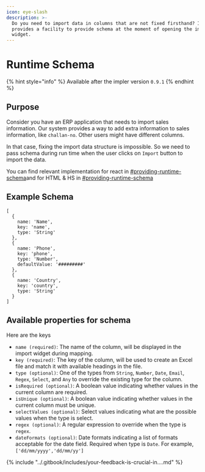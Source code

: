 ```yaml
---
icon: eye-slash
description: >-
  Do you need to import data in columns that are not fixed firsthand? Impler
  provides a facility to provide schema at the moment of opening the import
  widget.
---
```


# Runtime Schema

{% hint style="info" %}
Available after the impler version `0.9.1`&#x20;
{% endhint %}

## Purpose

Consider you have an ERP application that needs to import sales information. Our system provides a way to add extra information to sales information, like `challan-no`. Other users might have different columns.

In that case, fixing the import data structure is impossible. So we need to pass schema during run time when the user clicks on `Import` button to import the data.

You can find relevant implementation for react in [#providing-runtime-schema](../importer/react-embed.md#providing-runtime-schema "mention")and for HTML & HS in [#providing-runtime-schema](../importer/html-js-embed.md#providing-runtime-schema "mention")

## Example Schema

```
[
  {
    name: 'Name',
    key: 'name',
    type: 'String'
  },
  {
    name: 'Phone',
    key: 'phone',
    type: 'Number',
    defaultValue: '#########'
  },
  {
    name: 'Country',
    key: 'country',
    type: 'String'
  }
]
```

## Available properties for schema

Here are the keys&#x20;

* `name (required)`: The name of the column, will be displayed in the import widget during mapping.
* `key (required)`: The key of the column, will be used to create an Excel file and match it with available headings in the file.
* `type (optional)`: One of the types from `String`, `Number`, `Date`, `Email`, `Regex`, `Select`, and `Any` to override the existing type for the column.
* `isRequired (optional)`: A boolean value indicating whether values in the current column are required.
* `isUnique (optional)`: A boolean value indicating whether values in the current column must be unique.
* `selectValues (optional)`: Select values indicating what are the possible values when the type is select.
* `regex (optional)`: A regular expression to override when the type is `regex`.
* `dateFormats (optional)`: Date formats indicating a list of formats acceptable for the date field. Required when type is `Date`. For example, `['dd/mm/yyyy','dd/mm/yy']`

{% include "../.gitbook/includes/your-feedback-is-crucial-in....md" %}

